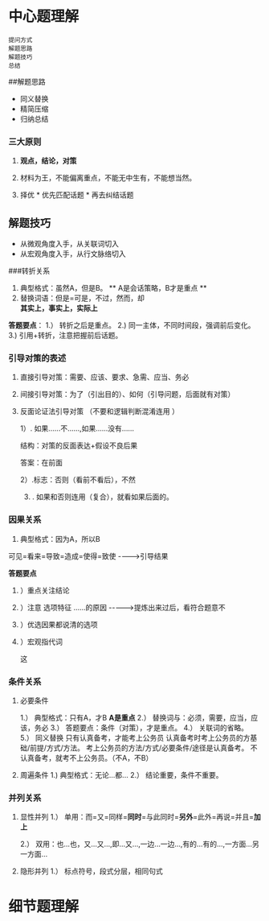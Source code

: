# 中心题理解

 ```
 提问方式
 解题思路
 解题技巧
 总结
 ```
 
 ##解题思路
 
 * 同义替换
 * 精简压缩
 * 归纳总结
 ### 三大原则
 
  1. **观点，结论，对策**
 
  2. 材料为王，不能偏离重点，不能无中生有，不能想当然。
  3. 择优
    * 优先匹配话题
    * 再去纠结话题
 
## 解题技巧
* 从微观角度入手，从关联词切入
* 从宏观角度入手，从行文脉络切入

###转折关系
1. 典型格式：虽然A，但是B。    ** A是会话策略，B才是重点 **
2. 替换词语：但是=可是，不过，然而，却</br>
 **其实上，事实上，实际上**

 **答题要点**：
 1.） 转折之后是重点。
 2.) 同一主体，不同时间段，强调前后变化。 
 3.) 引用+转折，注意把握前后话题。

### 引导对策的表述
1. 直接引导对策：需要、应该、要求、急需、应当、务必
2. 间接引导对策：为了（引出目的）、如何（引导问题，后面就有对策）
3. 反面论证法引导对策   （不要和逻辑判断混淆连用 ）

    1）. 如果......不......,如果......没有......

    结构：对策的反面表达+假设不良后果

    答案：在前面

    2）.标志：否则（看前不看后），不然

    3) . 如果和否则连用（复合），就看如果后面的。

### 因果关系

1. 典型格式：因为A，所以B

可见=看来=导致=造成=使得=致使    ---->引导结果



**答题要点**

1. ）重点关注结论
2. ）注意 选项特征
   ......的原因   ----->提炼出来过后，看符合题意不
3. ）优选因果都说清的选项
4. ）宏观指代词

    这 

 
### 条件关系
1. 必要条件

     1.） 典型格式：只有A，才B   **A是重点**
     2.） 替换词与：必须，需要，应当，应该，务必
     3.） 答题要点：条件（对策），才是重点。
     4.） 关联词的省略。
     5.） 同义替换
       只有认真备考，才能考上公务员
       认真备考时考上公务员的方基础/前提/方式/方法。
       考上公务员的方法/方式/必要条件/途径是认真备考。
       不认真备考，就考不上公务员。（不A，不B）

2. 周遍条件
    1.) 典型格式：无论...都...
    2.） 结论重要，条件不重要。

### 并列关系
1. 显性并列
    1.） 单用：而=又=同样=**同时**=与此同时=**另外**=此外=再说=并且=**加上**
    
    2.） 双用：也...也，又...又...,即...又...,一边...一边...,有的...有的...,一方面...另一方面...
2. 隐形并列
    1.） 标点符号，段式分层，相同句式


# 细节题理解
